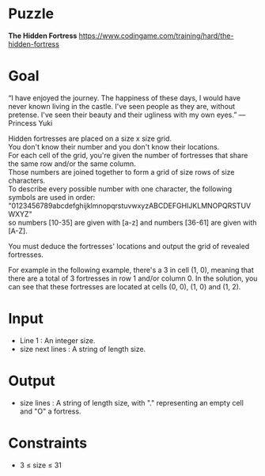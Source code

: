 # Puzzle
**The Hidden Fortress** https://www.codingame.com/training/hard/the-hidden-fortress

# Goal
“I have enjoyed the journey. The happiness of these days, I would have never known living in the castle. I've seen people as they are, without pretense. I've seen their beauty and their ugliness with my own eyes.” — Princess Yuki

Hidden fortresses are placed on a size x size grid.  
You don't know their number and you don't know their locations.  
For each cell of the grid, you're given the number of fortresses that share the same row and/or the same column.  
Those numbers are joined together to form a grid of size rows of size characters.  
To describe every possible number with one character, the following symbols are used in order:  
"0123456789abcdefghijklmnopqrstuvwxyzABCDEFGHIJKLMNOPQRSTUVWXYZ"  
so numbers [10-35] are given with [a-z] and numbers [36-61] are given with [A-Z].  

You must deduce the fortresses' locations and output the grid of revealed fortresses.

For example in the following example, there's a 3 in cell (1, 0), meaning that there are a total of 3 fortresses in row 1 and/or column 0. In the solution, you can see that these fortresses are located at cells (0, 0), (1, 0) and (1, 2).

# Input
* Line 1 : An integer size.
* size next lines : A string of length size.

# Output
* size lines : A string of length size, with "." representing an empty cell and "O" a fortress.

# Constraints
* 3 ≤ size ≤ 31
